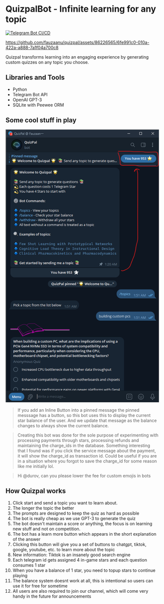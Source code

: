 # QuizpalBot - Infinite learning for any topic

[![Telegram Bot CI/CD](https://github.com/fauzaanu/quizpal/actions/workflows/deploy_vps.yml/badge.svg)](https://github.com/fauzaanu/quizpal/actions/workflows/deploy_vps.yml)

https://github.com/fauzaanu/quizpal/assets/86226565/6fe991c0-010a-422a-a888-7a1f04a700c8



Quizpal transforms learning into an engaging experience by generating custom quizzes on any topic you choose.

## Libraries and Tools
- Python
- Telegram Bot API
- OpenAI GPT-3
- SQLite with Peewee ORM

## Some cool stuff in play

![img.png](assets/img.png)
> If you add an Inline Button into a pinned message the pinned messsage has a button, so this bot uses this to display 
> the current star balance of the user. And we update that message as the balance changes to always show the current 
> balance.

> Creating this bot was done for the sole purpose of experimenting with processing payments through stars, processing 
> refunds and maintaining the charge_ids in the database. Something interesting that I found was if you click the 
> service message about the payment, it will show the charge_id as transaction id. 
> Could be useful if you are in a situation where you forgot to save the charge_id for some reason like me initially lol.

> Hi @durov, can you please lower the fee for custom emojis in bots

## How Quizpal works
1. Click start and send a topic you want to learn about.
2. The longer the topic the better
3. The prompts are designed to keep the quiz as hard as possible
4. The bot is really cheap as we use GPT-3 to generate the quiz
5. The bot doesn't maintain a score or anything, the focus is on learning new stuff and not on competition.
6. The bot has a learn more button which appears in the short explanation of the answer
7. Clicking this button will give you a set of buttons to chatgpt, tiktok, google, youtube, etc. to learn more about the topic
8. New information: Tiktok is an insanely good search engine
9. Each telegram id gets assigned 4 in-game stars and each question consumes 1 star
10. When you have a balance of 1 star, you need to topup stars to continue playing
11. The balance system doesnt work at all, this is intentional so users can use it for free for sometime
12. All users are also required to join our channel, which will come very handy in the future for announcements

